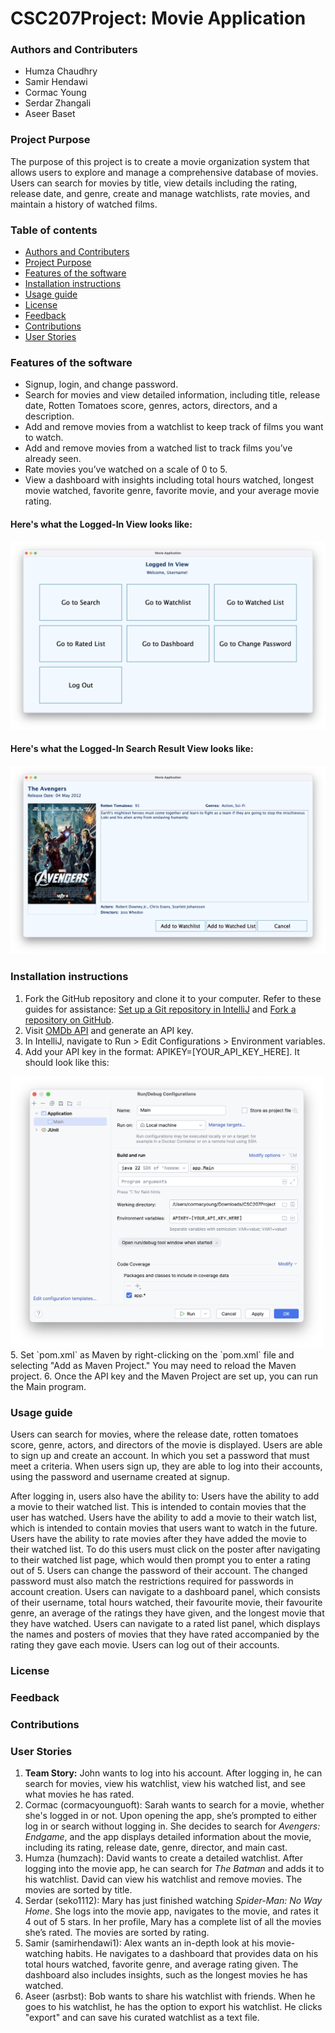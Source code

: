 # CSC207Project: Movie Application

### Authors and Contributers
- Humza Chaudhry 
- Samir Hendawi 
- Cormac Young 
- Serdar Zhangali 
- Aseer Baset

### Project Purpose
The purpose of this project is to create a movie organization system that allows users to explore and manage a comprehensive database of movies. Users can search for movies by title, view details including the rating, release date, and genre, create and manage watchlists, rate movies, and maintain a history of watched films.

### Table of contents

<!-- TOC -->
* [Authors and Contributers](#authors-and-contributers)
* [Project Purpose](#project-purpose)
* [Features of the software](#features-of-the-software)
* [Installation instructions](#installation-instructions)
* [Usage guide](#usage-guide)
* [License](#license)
* [Feedback](#feedback)
* [Contributions](#contributions)
* [User Stories](#user-stories)
<!-- TOC -->

### Features of the software
- Signup, login, and change password.
- Search for movies and view detailed information, including title, release date, Rotten Tomatoes score, genres, actors, directors, and a description.
- Add and remove movies from a watchlist to keep track of films you want to watch.
- Add and remove movies from a watched list to track films you’ve already seen.
- Rate movies you’ve watched on a scale of 0 to 5.
- View a dashboard with insights including total hours watched, longest movie watched, favorite genre, favorite movie, and your average movie rating.

#### Here's what the Logged-In View looks like:
![img.png](images/LoggedInView.png)

#### Here's what the Logged-In Search Result View looks like:
![img.png](images/SearchedMovie.png)

### Installation instructions
1. Fork the GitHub repository and clone it to your computer. Refer to these guides for assistance: [Set up a Git repository in IntelliJ](https://www.jetbrains.com/help/idea/set-up-a-git-repository.html#clone-repo) and [Fork a repository on GitHub](https://docs.github.com/en/pull-requests/collaborating-with-pull-requests/working-with-forks/fork-a-repo).
2. Visit [OMDb API](https://www.omdbapi.com) and generate an API key.
3. In IntelliJ, navigate to Run > Edit Configurations > Environment variables.
4. Add your API key in the format: APIKEY=[YOUR_API_KEY_HERE]. It should look like this: 
<img src="images/adding_api_key.png" alt="Adding API key" width="500"/>
5. Set `pom.xml` as Maven by right-clicking on the `pom.xml` file and selecting "Add as Maven Project." You may need to reload the Maven project. 
6. Once the API key and the Maven Project are set up, you can run the Main program.

### Usage guide
Users can search for movies, where the release date, rotten tomatoes score, genre, actors, and directors of the movie is displayed.
Users are able to sign up and create an account. In which you set a password that must meet a criteria.
When users sign up, they are able to log into their accounts, using the password and username created at signup.

After logging in, users also have the ability to:
Users have the ability to add a movie to their watched list. This is intended to contain movies that the user has watched.
Users have the ability to add a movie to their watch list, which is intended to contain movies that users want to watch in the future.
Users have the ability to rate movies after they have added the movie to their watched list. To do this users must click on the poster after navigating to their watched list page, which would then prompt you to enter a rating out of 5.
Users can change the password of their account. The changed password must also match the restrictions required for passwords in account creation.
Users can navigate to a dashboard panel, which consists of their username, total hours watched, their favourite movie, their favourite genre, an average of the ratings they have given, and the longest movie that they have watched.
Users can navigate to a rated list panel, which displays the names and posters of movies that they have rated accompanied by the rating they gave each movie.
Users can log out of their accounts.

### License

### Feedback

### Contributions

### User Stories
1. **Team Story:** John wants to log into his account. After logging in, he can search for movies, view his watchlist, view his watched list, and see what movies he has rated.
2. Cormac (cormacyounguoft): Sarah wants to search for a movie, whether she's logged in or not. Upon opening the app, she’s prompted to either log in or search without logging in. She decides to search for _Avengers: Endgame_, and the app displays detailed information about the movie, including its rating, release date, genre, director, and main cast.
3. Humza (humzach): David wants to create a detailed watchlist. After logging into the movie app, he can search for _The Batman_ and adds it to his watchlist. David can view his watchlist and remove movies. The movies are sorted by title.
4. Serdar (seko1112): Mary has just finished watching _Spider-Man: No Way Home_. She logs into the movie app, navigates to the movie, and rates it 4 out of 5 stars. In her profile, Mary has a complete list of all the movies she’s rated. The movies are sorted by rating.
5. Samir (samirhendawi1): Alex wants an in-depth look at his movie-watching habits. He navigates to a dashboard that provides data on his total hours watched, favorite genre, and average rating given. The dashboard also includes insights, such as the longest movies he has watched.
6. Aseer (asrbst): Bob wants to share his watchlist with friends. When he goes to his watchlist, he has the option to export his watchlist. He clicks "export" and can save his curated watchlist as a text file.
